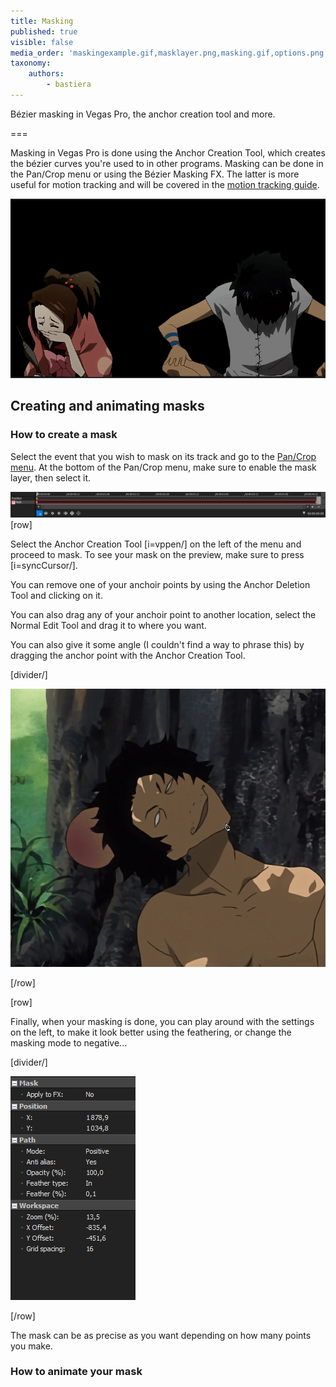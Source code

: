 ```yaml
---
title: Masking
published: true
visible: false
media_order: 'maskingexample.gif,masklayer.png,masking.gif,options.png'
taxonomy:
    authors:
        - bastiera
---
```


Bézier masking in Vegas Pro, the anchor creation tool and more.

===

Masking in Vegas Pro is done using the Anchor Creation Tool, which creates the bézier curves you're used to in other programs. Masking can be done in the Pan/Crop menu or using the Bézier Masking FX. The latter is more useful for motion tracking and will be covered in the [motion tracking guide](/vegas-pro/motion-tracking).

![masking in Vegas Pro](masking.gif "Anime: Samurai Champloo")

## Creating and animating masks 

### How to create a mask
Select the event that you wish to mask on its track and go to the [Pan/Crop menu](/vegas-pro/pan-and-crop#the-pan-crop-menu). At the bottom of the Pan/Crop menu, make sure to enable the mask layer, then select it.

![tick "mask" and select the mask layer](masklayer.png)
[row]

Select the Anchor Creation Tool [i=vppen/] on the left of the menu and proceed to mask. To see your mask on the preview, make sure to press [i=syncCursor/]. 

You can remove one of your anchoir points by using the Anchor Deletion Tool and clicking on it.

You can also drag any of your anchoir point to another location, select the Normal Edit Tool and drag it to where you want.

You can also give it some angle (I couldn't find a way to phrase this) by dragging the anchor point with the Anchor Creation Tool.

[divider/]

![creating a mask with the anchor creation tool](maskingexample.gif "Anime: Samurai Champloo")

[/row]

[row]

Finally, when your masking is done, you can play around with the settings on the left, to make it look better using the feathering, or change the masking mode to negative...

[divider/]

![options](options.png)

[/row]

The mask can be as precise as you want depending on how many points you make.
### How to animate your mask
